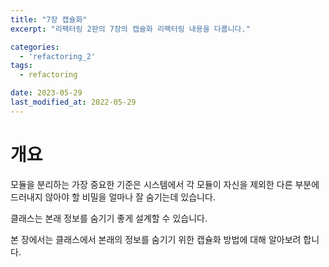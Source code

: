 ```yaml
---
title: "7장 캡슐화"
excerpt: "리팩터링 2판의 7장의 캡슐화 리팩터링 내용을 다룹니다."

categories:
  - 'refactoring_2'
tags:
  - refactoring

date: 2023-05-29
last_modified_at: 2022-05-29
---
```


# 개요 

모듈을 분리하는 가장 중요한 기준은 시스템에서 각 모듈이 자신을 제외한 다른 부분에 드러내지 않아야 할 비밀을 얼마나 잘 숨기는데 있습니다. 

클래스는 본래 정보를 숨기기 좋게 설계할 수 있습니다. 

본 장에서는 클래스에서 본래의 정보를 숨기기 위한 캡슐화 방법에 대해 알아보려 합니다. 

